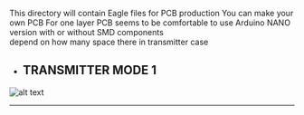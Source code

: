 This directory will contain Eagle files for PCB production
You can make your own PCB
For one layer PCB seems to be comfortable to use Arduino NANO version with or without SMD components    
depend on how many space there in transmitter case 
* ## **TRANSMITTER MODE 1** 
![alt text](https://github.com/Gabapentin/Arduino-RC-6CH-Radio-control/blob/master/Docs/Images/Dual_Rates.png)

***
